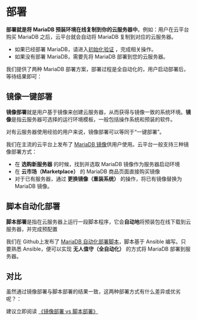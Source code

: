 # 部署

**部署就是将 MariaDB 预装环境在线复制到你的云服务器中**。例如：用户在云平台购买 MariaDB 之后，云平台就会自动将 MariaDB 复制到对应的云服务器。

- 如果已经部署 MariaDB，请进入[初始化验证](/zh/stack-installation.md) ，完成相关操作。
- 如果没有部署 MariaDB，需要先将 MariaDB 部署到您的云服务器。

我们提供了两种 MariaDB 部署方案，部署过程是全自动化的，用户启动部署后，等待结果即可：

## 镜像一键部署

**镜像部署**就是用户基于镜像来创建云服务器，从而获得与镜像一致的系统环境。**镜像**是指云服务器可选择的运行环境模板，一般包括操作系统和预装的软件。

对有云服务器使用经验的用户来说，镜像部署可以等同于“一键部署”。

我们在主流的云平台上发布了 [MariaDB 镜像](https://apps.websoft9.com/mariadb)供用户使用。云平台一般支持三种镜像部署方式：

* 在 **选购新服务器** 的时候，找到并选取 MariaDB 镜像作为服务器启动环境
* 在 **云市场（Marketplace）**  的 MariaDB 商品页面直接购买镜像
* 对于已有服务器，通过 **更换镜像（重装系统）** 的操作，将已有镜像替换为 MariaDB 镜像。

## 脚本自动化部署

**脚本部署**是指在云服务器上运行一段脚本程序，它会**自动地**将预装包在线下载到云服务器，并完成预配置

我们在 Github上发布了 [MariaDB 自动化部署脚本](https://github.com/Websoft9/ansible-mariadb)，脚本基于 Ansible 编写。只要熟悉 Ansible，便可以实现 **无人值守（全自动化）** 的方式将 MariaDB 部署到服务器。

## 对比

虽然通过镜像部署与脚本部署的结果一致，这两种部署方式有什么差异或优劣呢？：

建议立即阅读 [《镜像部署 vs 脚本部署》](https://support.websoft9.com/docs/faq/zh/bz-product.html#镜像部署-vs-脚本部署)